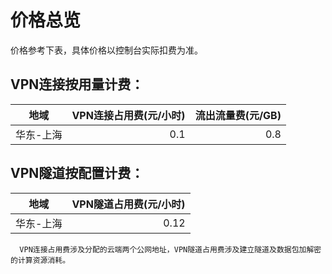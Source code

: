 # 价格总览

价格参考下表，具体价格以控制台实际扣费为准。

## VPN连接按用量计费：
|    地域    | VPN连接占用费(元/小时) | 流出流量费(元/GB) |
|:---------:| ----------------------:| -----------------:|
| 华东-上海 |                    0.1 |               0.8 |

## VPN隧道按配置计费：
| 地域 | VPN隧道占用费(元/小时) |
|:----:| ----------------------:|
| 华东-上海     |                0.12        |

```
  VPN连接占用费涉及分配的云端两个公网地址，VPN隧道占用费涉及建立隧道及数据包加解密的计算资源消耗。
```
